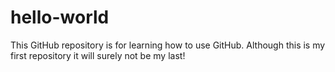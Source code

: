 # hello-world
This GitHub repository is for learning how to use GitHub. Although this is my first repository it will surely not be my last! 

